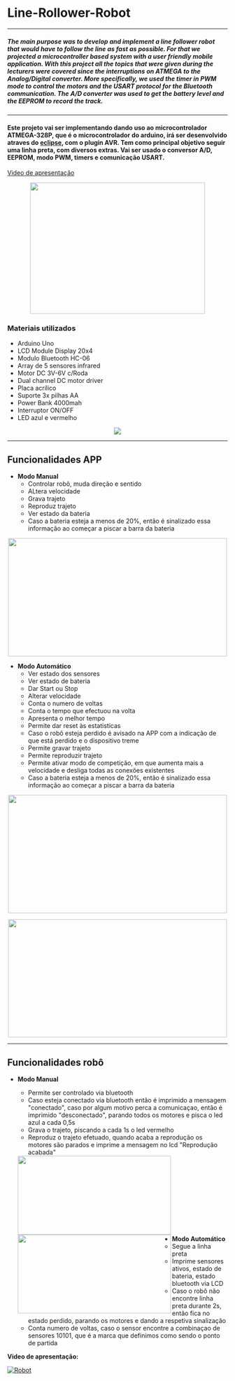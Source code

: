 # Line-Rollower-Robot

----

##### The main purpose was to develop and implement a line follower robot that would have to follow the line as fast as possible. For that we projected a microcontroller based system with a user friendly mobile application. With this project all the topics that were given during the lecturers were covered since the interruptions on ATMEGA to the Analog/Digital converter. More specifically, we used the timer in PWM mode to control the motors and the USART protocol for the Bluetooth communication. The A/D converter was used to get the battery level and the EEPROM to record the track.

----

#### Este projeto vai ser implementando dando uso ao microcontrolador ATMEGA-328P, que é o microcontrolador do arduino, irá ser desenvolvido atraves do [eclipse](https://www.eclipse.org/), com o plugin AVR. Tem como principal objetivo seguir uma linha preta, com diversos extras. Vai ser usado o conversor A/D, EEPROM, modo PWM, timers e comunicação USART.
[Video de apresentação](https://www.youtube.com/watch?v=CKVy9AVmKbY)

<p align="center">
  <img src="https://user-images.githubusercontent.com/35969631/51709991-cd2f1280-201f-11e9-9b0c-49ccb89862b0.jpg" width="400" height="300">
</p>



### Materiais utilizados
* Arduino Uno
* LCD Module Display 20x4
* Modulo Bluetooth HC-06
* Array de 5 sensores infrared
* Motor DC 3V-6V c/Roda
* Dual channel DC motor driver
* Placa acrílico
* Suporte 3x pilhas AA
* Power Bank 4000mah
* Interruptor ON/OFF
* LED azul e vermelho

<p align="center">
  
   <img src="https://user-images.githubusercontent.com/35969631/51689680-0bf8a480-1fef-11e9-9f20-35d9b9e2bc54.png">
</p>

---

## Funcionalidades APP
* **Modo Manual**
  * Controlar robô, muda direção e sentido
  * ALtera velocidade
  * Grava trajeto
  * Reproduz trajeto
  * Ver estado da bateria
  * Caso a bateria esteja a menos de 20%, então é sinalizado essa informação ao começar a piscar a barra da bateria

<p align="center">
  <img src="https://user-images.githubusercontent.com/35969631/51706773-59890780-2017-11e9-8f1a-d1c2298796c1.jpg" width="500" height="270">
</p>




* **Modo Automático**
  * Ver estado dos sensores
  * Ver estado de bateria
  * Dar Start ou Stop
  * Alterar velocidade
  * Conta o numero de voltas
  * Conta o tempo que efectuou na volta
  * Apresenta o melhor tempo
  * Permite dar reset às estatisticas
  * Caso o robô esteja perdido é avisado na APP com a indicação de que está perdido e o dispositivo treme
  * Permite gravar trajeto 
  * Permite reproduzir trajeto
  * Permite ativar modo de competição, em que aumenta mais a velocidade e desliga todas as conexões existentes
  * Caso a bateria esteja a menos de 20%, então é sinalizado essa informação ao começar a piscar a barra da bateria
  
<p align="center">
  <img src="https://user-images.githubusercontent.com/35969631/51708005-9f939a80-201a-11e9-8993-3f61d725abfa.jpg" width="500" height="270">
</p>
<p align="center">
  <img src="https://user-images.githubusercontent.com/35969631/51708004-9f939a80-201a-11e9-8567-8a2dcd8948bc.jpg" width="500" height="270">
</p>


----

## Funcionalidades robô
* **Modo Manual**
  * Permite ser controlado via bluetooth
  * Caso esteja conectado via bluetooth então é imprimido a mensagem "conectado", caso por algum motivo perca a comunicaçao, então é imprimido "desconectado", parando todos os motores e pisca o led azul a cada 0,5s
  * Grava o trajeto, piscando a cada 1s o led vermelho
  * Reproduz o trajeto efetuado, quando acaba a reprodução os motores são parados e imprime a mensagem no lcd "Reprodução acabada"
  <img align="left" width="350" height="180" src="https://user-images.githubusercontent.com/35969631/51706769-5726ad80-2017-11e9-83e0-387e94e55455.jpg">
  
  <img align="left" width="350" height="180" src="https://user-images.githubusercontent.com/35969631/51706770-57bf4400-2017-11e9-9ed0-d4f0ba023969.jpg">

<br/>
<br/>
<br/>
<br/>
<br/>
<br/>

<br/>
<br/>
<br/>




* **Modo Automático**
  * Segue a linha preta
  * Imprime sensores ativos, estado de bateria, estado bluetooth via LCD
  * Caso o robô não encontre linha preta durante 2s, então fica no estado perdido, parando os motores e dando a respetiva sinalização
  * Conta numero de voltas, caso o sensor encontre a combinaçao de sensores 10101, que é a marca que definimos como sendo o ponto de partida
 
**Video de apresentação:**

[![Robot](http://img.youtube.com/vi/CKVy9AVmKbY/0.jpg)](https://youtu.be/CKVy9AVmKbY)

